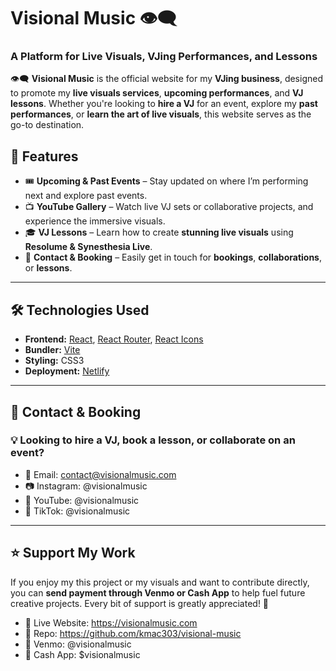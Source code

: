# Visional Music 👁️‍🗨️  

### A Platform for Live Visuals, VJing Performances, and Lessons  

👁️‍🗨️ **Visional Music** is the official website for my **VJing business**, designed to promote my **live visuals services**, **upcoming performances**, and **VJ lessons**. Whether you're looking to **hire a VJ** for an event, explore my **past performances**, or **learn the art of live visuals**, this website serves as the go-to destination.

## 🌟 Features  
- 🎟️ **Upcoming & Past Events** – Stay updated on where I’m performing next and explore past events.  
- 📺 **YouTube Gallery** – Watch live VJ sets or collaborative projects, and experience the immersive visuals.  
- 🎓 **VJ Lessons** – Learn how to create **stunning live visuals** using **Resolume & Synesthesia Live**.  
- 🔗 **Contact & Booking** – Easily get in touch for **bookings**, **collaborations**, or **lessons**.  

---

## 🛠️ Technologies Used  
- **Frontend:** [React](https://reactjs.org/), [React Router](https://reactrouter.com/), [React Icons](https://react-icons.github.io/react-icons/)  
- **Bundler:** [Vite](https://vitejs.dev/)  
- **Styling:** CSS3  
- **Deployment:** [Netlify](https://www.netlify.com/)  

---

## 📩 Contact & Booking

### 💡 Looking to hire a VJ, book a lesson, or collaborate on an event?
- 📧 Email: contact@visionalmusic.com
- 📷 Instagram: @visionalmusic
- 🎥 YouTube: @visionalmusic
- 🎵 TikTok: @visionalmusic

---

## ⭐ Support My Work
If you enjoy my this project or my visuals and want to contribute directly, you can **send payment through Venmo or Cash App** to help fuel future creative projects. Every bit of support is greatly appreciated! 🙌
- 🔗 Live Website: https://visionalmusic.com
- 📌 Repo: https://github.com/kmac303/visional-music
- 💸 Venmo: @visionalmusic
- 💸 Cash App: $visionalmusic
